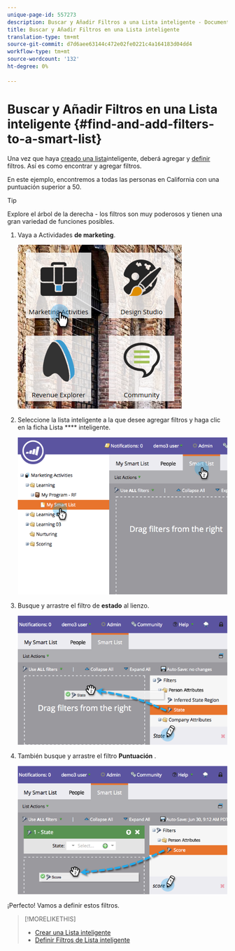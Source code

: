 ```yaml
---
unique-page-id: 557273
description: Buscar y Añadir Filtros a una Lista inteligente - Documentos de marketing - Documentación del producto
title: Buscar y Añadir Filtros en una Lista inteligente
translation-type: tm+mt
source-git-commit: d7d6aee63144c472e02fe0221c4a164183d04dd4
workflow-type: tm+mt
source-wordcount: '132'
ht-degree: 0%

---
```



# Buscar y Añadir Filtros en una Lista inteligente {#find-and-add-filters-to-a-smart-list}

Una vez que haya [creado una lista](create-a-smart-list.md)inteligente, deberá agregar y [definir](define-smart-list-filters.md) filtros. Así es como encontrar y agregar filtros.

En este ejemplo, encontremos a todas las personas en California con una puntuación superior a 50.

>[!TIP]
>
>Explore el árbol de la derecha - los filtros son muy poderosos y tienen una gran variedad de funciones posibles.

1. Vaya a Actividades **de marketing**.

   ![](assets/ma.png)

1. Seleccione la lista inteligente a la que desee agregar filtros y haga clic en la ficha Lista **** inteligente.

   ![](assets/two.png)

1. Busque y arrastre el filtro de **estado** al lienzo.

   ![](assets/three.png)

1. También busque y arrastre el filtro **Puntuación** .

   ![](assets/four.png)

¡Perfecto! Vamos a definir estos filtros.

>[!MORELIKETHIS]
>
>* [Crear una Lista inteligente](create-a-smart-list.md)
>* [Definir Filtros de Lista inteligente](define-smart-list-filters.md)

>



